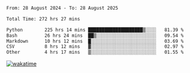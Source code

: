 <!--START_SECTION:waka-->

```txt
From: 28 August 2024 - To: 28 August 2025

Total Time: 272 hrs 27 mins

Python        225 hrs 14 mins ████████████████████▒░░░░   81.39 %
Bash          26 hrs 24 mins  ██▒░░░░░░░░░░░░░░░░░░░░░░   09.54 %
Markdown      10 hrs 12 mins  █░░░░░░░░░░░░░░░░░░░░░░░░   03.69 %
CSV           8 hrs 12 mins   ▓░░░░░░░░░░░░░░░░░░░░░░░░   02.97 %
Other         4 hrs 17 mins   ▒░░░░░░░░░░░░░░░░░░░░░░░░   01.55 %
```

<!--END_SECTION:waka-->
[![wakatime](https://wakatime.com/badge/user/5f89a63a-5294-4958-ad30-2b3455e63f2a.svg)](https://wakatime.com/@5f89a63a-5294-4958-ad30-2b3455e63f2a)
